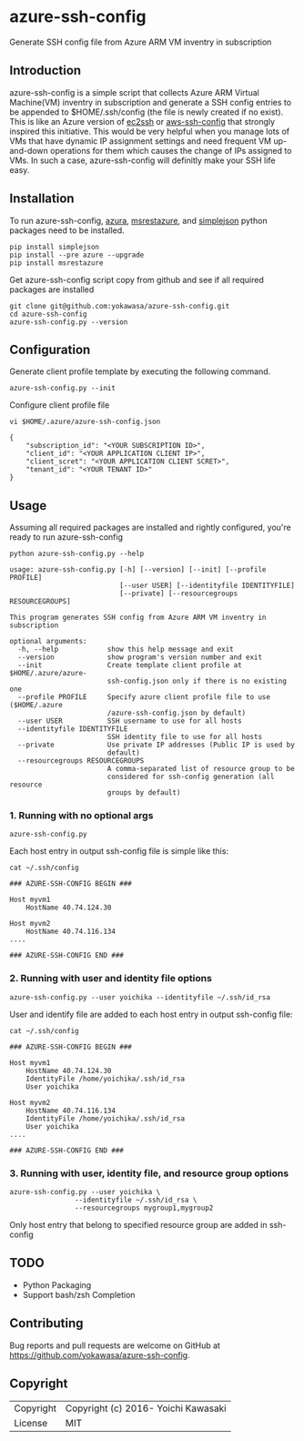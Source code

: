 # azure-ssh-config

Generate SSH config file from Azure ARM VM inventry in subscription

## Introduction

azure-ssh-config is a simple script that collects Azure ARM Virtual Machine(VM) inventry in subscription and generate a SSH config entries to be appended to $HOME/.ssh/config (the file is newly created if no exist). This is like an Azure version of [ec2ssh](https://github.com/mirakui/ec2ssh) or [aws-ssh-config](https://github.com/gianlucaborello/aws-ssh-config) that strongly inspired this initiative. This would be very helpful when you manage lots of VMs that have dynamic IP assignment settings and need frequent VM up-and-down operations for them which causes the change of IPs assigned to VMs. In such a case, azure-ssh-config will definitly make your SSH life easy.


## Installation

To run azure-ssh-config, [azura](https://pypi.python.org/pypi/azure), [msrestazure](https://pypi.python.org/pypi/msrestazure), and [simplejson](https://pypi.python.org/pypi/simplejson/) python packages need to be installed.

```
pip install simplejson
pip install --pre azure --upgrade
pip install msrestazure
```

Get azure-ssh-config script copy from github and see if all required packages are installed

```
git clone git@github.com:yokawasa/azure-ssh-config.git
cd azure-ssh-config
azure-ssh-config.py --version
```

## Configuration

Generate client profile template by executing the following command.

```
azure-ssh-config.py --init
```

Configure client profile file

```
vi $HOME/.azure/azure-ssh-config.json

{
    "subscription_id": "<YOUR SUBSCRIPTION ID>",
    "client_id": "<YOUR APPLICATION CLIENT IP>",
    "client_scret": "<YOUR APPLICATION CLIENT SCRET>",
    "tenant_id": "<YOUR TENANT ID>"
}
```


## Usage

Assuming all required packages are installed and rightly configured, you're ready to run azure-ssh-config

```
python azure-ssh-config.py --help

usage: azure-ssh-config.py [-h] [--version] [--init] [--profile PROFILE]
                           [--user USER] [--identityfile IDENTITYFILE]
                           [--private] [--resourcegroups RESOURCEGROUPS]

This program generates SSH config from Azure ARM VM inventry in subscription

optional arguments:
  -h, --help            show this help message and exit
  --version             show program's version number and exit
  --init                Create template client profile at $HOME/.azure/azure-
                        ssh-config.json only if there is no existing one
  --profile PROFILE     Specify azure client profile file to use ($HOME/.azure
                        /azure-ssh-config.json by default)
  --user USER           SSH username to use for all hosts
  --identityfile IDENTITYFILE
                        SSH identity file to use for all hosts
  --private             Use private IP addresses (Public IP is used by
                        default)
  --resourcegroups RESOURCEGROUPS
                        A comma-separated list of resource group to be
                        considered for ssh-config generation (all resource
                        groups by default)
```


### 1. Running with no optional args
```
azure-ssh-config.py
```

Each host entry in output ssh-config file is simple like this:

```
cat ~/.ssh/config

### AZURE-SSH-CONFIG BEGIN ###

Host myvm1
    HostName 40.74.124.30

Host myvm2
    HostName 40.74.116.134
....

### AZURE-SSH-CONFIG END ###
```


### 2. Running with user and identity file options
```
azure-ssh-config.py --user yoichika --identityfile ~/.ssh/id_rsa
```

User and identify file are added to each host entry in output ssh-config file:

```
cat ~/.ssh/config

### AZURE-SSH-CONFIG BEGIN ###

Host myvm1
    HostName 40.74.124.30
    IdentityFile /home/yoichika/.ssh/id_rsa
    User yoichika

Host myvm2
    HostName 40.74.116.134
    IdentityFile /home/yoichika/.ssh/id_rsa
    User yoichika
....

### AZURE-SSH-CONFIG END ###
```

### 3. Running with user, identity file, and resource group options
```
azure-ssh-config.py --user yoichika \
                --identityfile ~/.ssh/id_rsa \
                --resourcegroups mygroup1,mygroup2
```

Only host entry that belong to specified resource group are added in ssh-config


## TODO

* Python Packaging
* Support bash/zsh Completion


## Contributing

Bug reports and pull requests are welcome on GitHub at https://github.com/yokawasa/azure-ssh-config.

## Copyright

<table>
  <tr>
    <td>Copyright</td><td>Copyright (c) 2016- Yoichi Kawasaki</td>
  </tr>
  <tr>
    <td>License</td><td>MIT</td>
  </tr>
</table>

